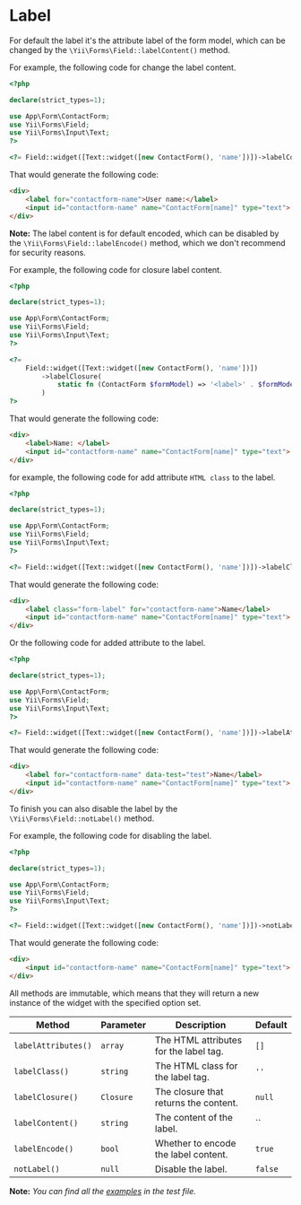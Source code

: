 # Label

For default the label it's the attribute label of the form model, which can be changed by the `\Yii\Forms\Field::labelContent()` method.

For example, the following code for change the label content.

```php
<?php

declare(strict_types=1);

use App\Form\ContactForm;
use Yii\Forms\Field;
use Yii\Forms\Input\Text;
?>

<?= Field::widget([Text::widget([new ContactForm(), 'name'])])->labelContent('User name:') ?>
```

That would generate the following code:

```html
<div>
    <label for="contactform-name">User name:</label>
    <input id="contactform-name" name="ContactForm[name]" type="text">
</div>
```

**Note:** The label content is for default encoded, which can be disabled by the `\Yii\Forms\Field::labelEncode()` method, which we don't recommend for security reasons.

For example, the following code for closure label content.

```php
<?php

declare(strict_types=1);

use App\Form\ContactForm;
use Yii\Forms\Field;
use Yii\Forms\Input\Text;
?>

<?=            
    Field::widget([Text::widget([new ContactForm(), 'name'])])
        ->labelClosure(
            static fn (ContactForm $formModel) => '<label>' . $formModel->getLabel('name') . ': </label>'
        )
?>
```

That would generate the following code:

```html
<div>
    <label>Name: </label>
    <input id="contactform-name" name="ContactForm[name]" type="text">
</div>
```

for example, the following code for add attribute `HTML class` to the label.

```php
<?php

declare(strict_types=1);

use App\Form\ContactForm;
use Yii\Forms\Field;
use Yii\Forms\Input\Text;
?>

<?= Field::widget([Text::widget([new ContactForm(), 'name'])])->labelClass('form-label') ?>
```

That would generate the following code:

```html
<div>
    <label class="form-label" for="contactform-name">Name</label>
    <input id="contactform-name" name="ContactForm[name]" type="text">
</div>
```

Or the following code for added attribute to the label.

```php
<?php

declare(strict_types=1);

use App\Form\ContactForm;
use Yii\Forms\Field;
use Yii\Forms\Input\Text;
?>

<?= Field::widget([Text::widget([new ContactForm(), 'name'])])->labelAttributes(['data-test' => 'test']) ?>
```

That would generate the following code:

```html
<div>
    <label for="contactform-name" data-test="test">Name</label>
    <input id="contactform-name" name="ContactForm[name]" type="text">
</div>
```

To finish you can also disable the label by the `\Yii\Forms\Field::notLabel()` method.

For example, the following code for disabling the label.

```php
<?php

declare(strict_types=1);

use App\Form\ContactForm;
use Yii\Forms\Field;
use Yii\Forms\Input\Text;
?>

<?= Field::widget([Text::widget([new ContactForm(), 'name'])])->notLabel() ?>
```

That would generate the following code:

```html
<div>
    <input id="contactform-name" name="ContactForm[name]" type="text">
</div>
```

All methods are immutable, which means that they will return a new instance of the widget with the specified option set.

| Method              | Parameter     | Description                            | Default    |
|---------------------|---------------|----------------------------------------|------------|
| `labelAttributes()` | `array`       | The HTML attributes for the label tag. | `[]`       |
| `labelClass()`      | `string`      | The HTML class for the label tag.      | `''`       |
| `labelClosure()`    | `Closure`     | The closure that returns the content.  | `null`     |
| `labelContent()`    | `string`      | The content of the label.              | ``         |
| `labelEncode()`     | `bool`        | Whether to encode the label content.   | `true`     |
| `notLabel()`        | `null`        | Disable the label.                     | `false`    |

**Note:** *You can find all the [examples](/tests/Doc/LabelDocTest.php) in the test file.*
